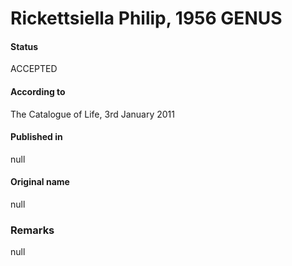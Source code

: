 Rickettsiella Philip, 1956 GENUS
=======

#### Status
ACCEPTED

#### According to
The Catalogue of Life, 3rd January 2011

#### Published in
null

#### Original name
null

### Remarks
null
